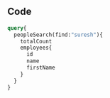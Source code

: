 ## Code
```graphql
query{
  peopleSearch(find:"suresh"){
    totalCount
    employees{
      id
      name
      firstName
    }
  }
}
```